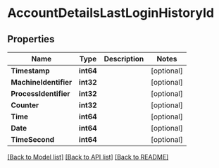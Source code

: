 # AccountDetailsLastLoginHistoryId

## Properties
Name | Type | Description | Notes
------------ | ------------- | ------------- | -------------
**Timestamp** | **int64** |  | [optional] 
**MachineIdentifier** | **int32** |  | [optional] 
**ProcessIdentifier** | **int32** |  | [optional] 
**Counter** | **int32** |  | [optional] 
**Time** | **int64** |  | [optional] 
**Date** | **int64** |  | [optional] 
**TimeSecond** | **int64** |  | [optional] 

[[Back to Model list]](../README.md#documentation-for-models) [[Back to API list]](../README.md#documentation-for-api-endpoints) [[Back to README]](../README.md)


